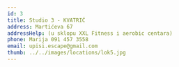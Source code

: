 ```yaml
---
id: 3
title: Studio 3 - KVATRIĆ
address: Martićeva 67
addressHelp: (u sklopu XXL Fitness i aerobic centara)
phone: Marija 091 457 3558
email: upisi.escape@gmail.com
thumb: ../../images/locations/lok5.jpg
---
```

